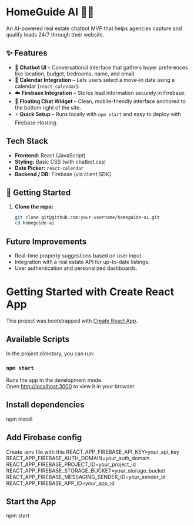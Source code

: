 # HomeGuide AI 🏡🤖
An AI-powered real estate chatbot MVP that helps agencies capture and qualify leads 24/7 through their website.

## ✨ Features

- 🧠 **Chatbot UI** – Conversational interface that gathers buyer preferences like location, budget, bedrooms, name, and email.
- 📅 **Calendar Integration** – Lets users select a move-in date using a calendar (`react-calendar`).
- ☁️ **Firebase Integration** – Stores lead information securely in Firebase.
- 💬 **Floating Chat Widget** – Clean, mobile-friendly interface anchored to the bottom right of the site.
- ⚡ **Quick Setup** – Runs locally with `npm start` and easy to deploy with Firebase Hosting.

## Tech Stack

- **Frontend:** React (JavaScript)
- **Styling:** Basic CSS (with chatbot.css)
- **Date Picker:** `react-calendar`
- **Backend / DB:** Firebase (via client SDK)

## 🚀 Getting Started

1. **Clone the repo:**
   ```bash
   git clone git@github.com:your-username/homeguide-ai.git
   cd homeguide-ai


## Future Improvements

- Real-time property suggestions based on user input.
- Integration with a real estate API for up-to-date listings.
- User authentication and personalized dashboards.

# Getting Started with Create React App

This project was bootstrapped with [Create React App](https://github.com/facebook/create-react-app).

## Available Scripts

In the project directory, you can run:

### `npm start`

Runs the app in the development mode.\
Open [http://localhost:3000](http://localhost:3000) to view it in your browser.

## Install dependencies
npm install

## Add Firebase config
Create .env file with this
REACT_APP_FIREBASE_API_KEY=your_api_key
REACT_APP_FIREBASE_AUTH_DOMAIN=your_auth_domain
REACT_APP_FIREBASE_PROJECT_ID=your_project_id
REACT_APP_FIREBASE_STORAGE_BUCKET=your_storage_bucket
REACT_APP_FIREBASE_MESSAGING_SENDER_ID=your_sender_id
REACT_APP_FIREBASE_APP_ID=your_app_id

## Start the App
npm start
